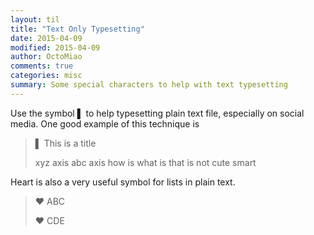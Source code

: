 ```yaml
---
layout: til
title: "Text Only Typesetting"
date: 2015-04-09
modified: 2015-04-09
author: OctoMiao
comments: true
categories: misc
summary: Some special characters to help with text typesetting
---
```


Use the symbol ▌ to help typesetting plain text file, especially on social media. One good example of this technique is

> ▌ This is a title
>
>
> xyz axis abc axis how is what is that is not cute smart

Heart is also a very useful symbol for lists in plain text.

>  ♥  ABC
>
>
>  ♥  CDE
